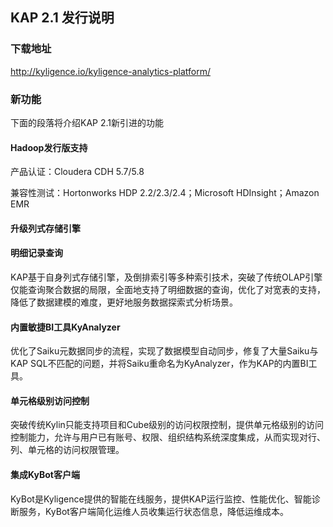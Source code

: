 ## KAP 2.1 发行说明
### 下载地址

http://kyligence.io/kyligence-analytics-platform/


### 新功能

下面的段落将介绍KAP 2.1新引进的功能

#### Hadoop发行版支持

产品认证：Cloudera CDH 5.7/5.8

兼容性测试：Hortonworks HDP 2.2/2.3/2.4；Microsoft HDInsight；Amazon EMR

#### 升级列式存储引擎



#### 明细记录查询

KAP基于自身列式存储引擎，及倒排索引等多种索引技术，突破了传统OLAP引擎仅能查询聚合数据的局限，全面地支持了明细数据的查询，优化了对宽表的支持，降低了数据建模的难度，更好地服务数据探索式分析场景。

#### 内置敏捷BI工具KyAnalyzer

优化了Saiku元数据同步的流程，实现了数据模型自动同步，修复了大量Saiku与KAP SQL不匹配的问题，并将Saiku重命名为KyAnalyzer，作为KAP的内置BI工具。

#### 单元格级别访问控制

突破传统Kylin只能支持项目和Cube级别的访问权限控制，提供单元格级别的访问控制能力，允许与用户已有账号、权限、组织结构系统深度集成，从而实现对行、列、单元格的访问权限管理。

#### 集成KyBot客户端

KyBot是Kyligence提供的智能在线服务，提供KAP运行监控、性能优化、智能诊断服务，KyBot客户端简化运维人员收集运行状态信息，降低运维成本。